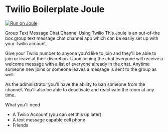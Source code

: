 # Twilio Boilerplate Joule

[![Run on Joule](https://joule.run/static/images/run-on-joule.png)](https://joule.run/joule/create/jmathai/twilio-group-text)

Group Text Message Chat Channel Using Twilio
This Joule is an out-of-the box group text message chat channel app which can be easily set up with your Twilio account.

Give your Twilio number to anyone you'd like to join and they'll be able to join or leave at their discretion. Upon joining the chat everyone will receive a welcome message with a list of everyone already in the chat. Anytime someone new joins or someone leaves a message is sent to the group as well.

As the administrator you'll have the ability to ban someone from the channel. You'll also be able to deactivate and reactivate the room at any time.

What you'll need
* A Twilio Account (you can set this up later)
* A text message capable cell phone
* Friends
